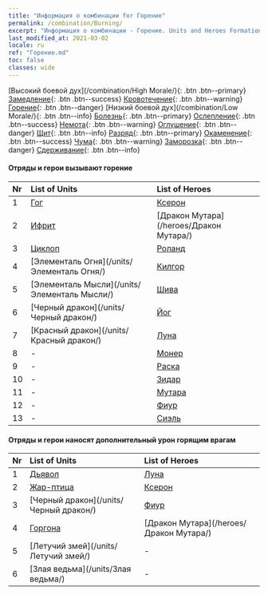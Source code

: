 ```yaml
---
title: "Информация о комбинации for Горение"
permalink: /combination/Burning/
excerpt: "Информация о комбинации - Горение. Units and Heroes Formation."
last_modified_at: 2021-03-02
locale: ru
ref: "Горение.md"
toc: false
classes: wide
---
```


  [Высокий боевой дух](/combination/High Morale/){: .btn .btn--primary} [Замедление](/combination/Slow/){: .btn .btn--success} [Кровотечение](/combination/Bleeding/){: .btn .btn--warning} [Горение](/combination/Burning/){: .btn .btn--danger} [Низкий боевой дух](/combination/Low Morale/){: .btn .btn--info} [Болезнь](/combination/Disease/){: .btn .btn--primary} [Ослепление](/combination/Blind/){: .btn .btn--success} [Немота](/combination/Silence/){: .btn .btn--warning} [Оглушение](/combination/Stun/){: .btn .btn--danger} [Щит](/combination/Shield/){: .btn .btn--info} [Разряд](/combination/Static/){: .btn .btn--primary} [Окаменение](/combination/Petrify/){: .btn .btn--success} [Чума](/combination/Plague/){: .btn .btn--warning} [Заморозка](/combination/Freeze/){: .btn .btn--danger} [Сдерживание](/combination/Deterrence/){: .btn .btn--info} 


#### Отряды и герои вызывают горение

  | Nr |  List of Units  | List of Heroes | 
  |:---|:----------------|:---------------| 
  | 1 | [Гог](/units/Гог/) | [Ксерон](/heroes/Ксерон/) |
  | 2 | [Ифрит](/units/Ифрит/) | [Дракон Мутара](/heroes/Дракон Мутара/) |
  | 3 | [Циклоп](/units/Циклоп/) | [Роланд](/heroes/Роланд/) |
  | 4 | [Элементаль Огня](/units/Элементаль Огня/) | [Килгор](/heroes/Килгор/) |
  | 5 | [Элементаль Мысли](/units/Элементаль Мысли/) | [Шива](/heroes/Шива/) |
  | 6 | [Черный дракон](/units/Черный дракон/) | [Йог](/heroes/Йог/) |
  | 7 | [Красный дракон](/units/Красный дракон/) | [Луна](/heroes/Луна/) |
  | 8 | - | [Монер](/heroes/Монер/) |
  | 9 | - | [Раска](/heroes/Раска/) |
  | 10 | - | [Зидар](/heroes/Зидар/) |
  | 11 | - | [Мутара](/heroes/Мутара/) |
  | 12 | - | [Фиур](/heroes/Фиур/) |
  | 13 | - | [Сиэль](/heroes/Сиэль/) |


#### Отряды и герои наносят дополнительный урон горящим врагам

  | Nr |  List of Units  | List of Heroes | 
  |:---|:----------------|:---------------| 
  | 1 | [Дьявол](/units/Дьявол/) | [Луна](/heroes/Луна/) |
  | 2 | [Жар-птица](/units/Жар-птица/) | [Ксерон](/heroes/Ксерон/) |
  | 3 | [Черный дракон](/units/Черный дракон/) | [Фиур](/heroes/Фиур/) |
  | 4 | [Горгона](/units/Горгона/) | [Дракон Мутара](/heroes/Дракон Мутара/) |
  | 5 | [Летучий змей](/units/Летучий змей/) | - |
  | 6 | [Злая ведьма](/units/Злая ведьма/) | - |
